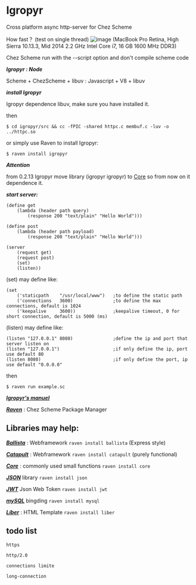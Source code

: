 # Igropyr
Cross platform async http-server for Chez Scheme

How fast？ (test on single thread)
![image](https://github.com/guenchi/Igropyr/blob/master/img/benckmark.png?raw=true)
(MacBook Pro Retina, High Sierra 10.13.3, Mid 2014 2.2 GHz Intel Core i7, 16 GB 1600 MHz DDR3)

Chez Scheme run with the --script option and don't compile scheme code


***Igropyr : Node***

Scheme + ChezScheme + libuv : Javascript + V8 + libuv


***install Igropyr***

Igropyr dependence libuv, make sure you have installed it.

then 

`$ cd igropyr/src && cc -fPIC -shared httpc.c membuf.c -luv -o ../httpc.so`

or simply use Raven to install Igropyr:

`$ raven install igropyr`

***Attention***

from 0.2.13 Igropyr move library (igropyr igropyr) to [Core](https://github.com/guenchi/core) so from now on it dependence it.

***start server:***

```
(define get
    (lambda (header path query)
        (response 200 "text/plain" "Hello World")))
                
(define post
    (lambda (header path payload)
        (response 200 "text/plain" "Hello World")))

(server 
    (request get) 
    (request post)
    (set) 
    (listen))
```


(set) may define like:

```
(set 
    ('staticpath    "/usr/local/www")   ;to define the static path    
    ('connections   3600)               ;to define the max connections, default is 1024
    ('keepalive     3600))              ;keepalive timeout, 0 for short connection, default is 5000 (ms)
```

(listen) may define like:

```
(listen "127.0.0.1" 8080)               ;define the ip and port that server listen on
(listen "127.0.0.1")                    ;if only define the ip, port use default 80
(listen 8080)                           ;if only define the port, ip use default "0.0.0.0"
```

then

```
$ raven run example.sc
```

***[Igropyr's manuel](https://guenchi.gitbooks.io/igropyr/)***

***[Raven](http://ravensc.com)*** : Chez Scheme Package Manager 

## Libraries may help:

***[Ballista](https://github.com/guenchi/Ballista)*** : Webframework `raven install ballista` (Express style)

***[Catapult](https://github.com/guenchi/Catapult)*** : Webframework `raven install catapult` (purely functional)

***[Core](https://github.com/guenchi/Core)*** : commonly used small functions `raven install core`

***[JSON](https://github.com/guenchi/json)*** library `raven install json`

***[JWT](https://github.com/guenchi/jwt)*** Json Web Token `raven install jwt` 

***[mySQL](https://github.com/chclock/mysql)*** bingding `raven install mysql`  

***[Liber](https://github.com/guenchi/Liber)*** : HTML Template `raven install liber` 




 
## todo list

```
https

http/2.0

connections limite

long-connection
```
